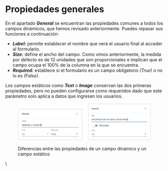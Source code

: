 # Propiedades generales

En el apartado _**General**_ se encuentran las propiedades comunes a todos los campos dinámicos, que hemos revisado anteriormente. Puedes repasar sus funciones a continuación:

* _**Label:**_ permite establecer el nombre que verá el usuario final al acceder al formulario.&#x20;
* _**Size:**_ define el ancho del campo. Como vimos anteriormente, la medida por defecto es de 12 unidades que son proporcionales e implican que el campo ocupa el 100% de la columna en la que se encuentra.&#x20;
* _**Required:**_ establece si el formulario es un campo obligatorio _(True)_ o no lo es _(False)_.&#x20;

Los campos estáticos como _**Text**_ o _**Image**_ conservan las dos primeras propiedades, pero no pueden configurarse como requeridos dado que este parámetro solo aplica a datos que ingresen los usuarios.

<figure><img src="../.gitbook/assets/RPA_2_01.png" alt=""><figcaption><p>Diferencias entre las propiedades de un campo dinámico y un campo estático</p></figcaption></figure>

\

